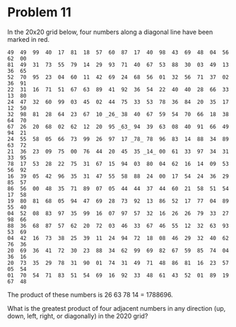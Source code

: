 Problem 11
==========
In the 20x20 grid below, four numbers along a diagonal line have been marked in red.

```08  02  22  97  38  15  00  40  00  75  04  05  07  78  52  12  50  77  91  08
49  49  99  40  17  81  18  57  60  87  17  40  98  43  69  48  04  56  62  00
81  49  31  73  55  79  14  29  93  71  40  67  53  88  30  03  49  13  36  65
52  70  95  23  04  60  11  42  69  24  68  56  01  32  56  71  37  02  36  91
22  31  16  71  51  67  63  89  41  92  36  54  22  40  40  28  66  33  13  80
24  47  32  60  99  03  45  02  44  75  33  53  78  36  84  20  35  17  12  50
32  98  81  28  64  23  67  10 _26_ 38  40  67  59  54  70  66  18  38  64  70
67  26  20  68  02  62  12  20  95 _63_ 94  39  63  08  40  91  66  49  94  21
24  55  58  05  66  73  99  26  97  17 _78_ 78  96  83  14  88  34  89  63  72
21  36  23  09  75  00  76  44  20  45  35 _14_ 00  61  33  97  34  31  33  95
78  17  53  28  22  75  31  67  15  94  03  80  04  62  16  14  09  53  56  92
16  39  05  42  96  35  31  47  55  58  88  24  00  17  54  24  36  29  85  57
86  56  00  48  35  71  89  07  05  44  44  37  44  60  21  58  51  54  17  58
19  80  81  68  05  94  47  69  28  73  92  13  86  52  17  77  04  89  55  40
04  52  08  83  97  35  99  16  07  97  57  32  16  26  26  79  33  27  98  66
88  36  68  87  57  62  20  72  03  46  33  67  46  55  12  32  63  93  53  69
04  42  16  73  38  25  39  11  24  94  72  18  08  46  29  32  40  62  76  36
20  69  36  41  72  30  23  88  34  62  99  69  82  67  59  85  74  04  36  16
20  73  35  29  78  31  90  01  74  31  49  71  48  86  81  16  23  57  05  54
01  70  54  71  83  51  54  69  16  92  33  48  61  43  52  01  89  19  67  48
```

The product of these numbers is 26  63  78  14 = 1788696.

What is the greatest product of four adjacent numbers in any direction (up, down, left, right, or diagonally) in the 2020 grid?
